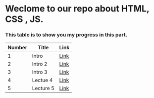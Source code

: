 # Weclome to our repo about HTML, CSS , JS.
### This table is to show you my progress in this part.

| Number | Title | Link |
| - | - | - |
| 1 | Intro | [Link](./Classes/Class1.md) |
| 2 | Intro 2 |[Link](./Classes/Class2.md)|
| 3 | Intro 3 |[Link](./Classes/Class3.md)|
| 4 | Lectue 4 |[Link](./Classes/Class3.md)|
| 5 | Lecture 5 |[Link](./Classes/Class5.md)|

